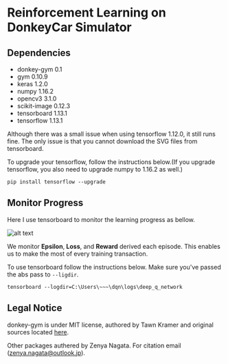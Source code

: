 
# Reinforcement Learning on DonkeyCar Simulator

## Dependencies
- donkey-gym 0.1
- gym 0.10.9
- keras 1.2.0
- numpy 1.16.2
- opencv3 3.1.0
- scikit-image 0.12.3
- tensorboard 1.13.1
- tensorflow 1.13.1

Although there was a small issue when using tensorflow 1.12.0, it still runs fine. 
The only issue is that you cannot download the SVG files from tensorboard. 

To upgrade your tensorflow, follow the instructions below.(If you upgrade tensorflow, you also need to upgrade numpy to 1.16.2 as well.)

```pip install tensorflow --upgrade```


## Monitor Progress
Here I use tensorboard to monitor the learning progress as bellow.

[image1]: https://github.com/zenyanagata/ReinforceDonkeyCar/tree/master/dqn/util/tensorboard_example.png
![alt text][image1]

We monitor **Epsilon**, **Loss**, and **Reward** derived each episode. This enables us to make the most of every training transaction.

To use tensorboard follow the instructions below. Make sure you've passed the abs pass to ```--ligdir```.

```tensorboard --logdir=C:\Users\~~~\dqn\logs\deep_q_network```

## Legal Notice
donkey-gym is under MIT license, authored by Tawn Kramer and original sources located [here](https://github.com/tawnkramer/donkey_gym/).

Other packages authered by Zenya Nagata. For citation email (zenya.nagata@outlook.jp).
